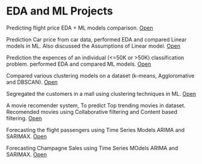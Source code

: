 # EDA and ML Projects

Predicting flight price EDA + ML models comparison. [Open](https://github.com/Gauravsiwal/EDA-and-Machine-Learning/blob/9c53a0bdf4a955ccfda96749e7185dc8aa75239a/flight%20price%20prediction.ipynb)

Prediction Car price from car data, performed EDA and compared Linear models in ML. Also discussed the Assumptions of Linear model. [Open](https://github.com/Gauravsiwal/EDA-and-Machine-Learning/blob/9c53a0bdf4a955ccfda96749e7185dc8aa75239a/Car%20data%20Linear%20regression.ipynb)

Prediction the expences of an individual (<=50K or >50K) classification problem. performed EDA and compared ML models. [Open](https://github.com/Gauravsiwal/EDA-and-Machine-Learning/blob/9c53a0bdf4a955ccfda96749e7185dc8aa75239a/Expenses%20prediction%20(Classification).ipynb)

Compared various clustering models on a dataset (k-means, Aggloromative and DBSCAN). [Open](https://github.com/Gauravsiwal/EDA-and-Machine-Learning/blob/9c53a0bdf4a955ccfda96749e7185dc8aa75239a/Cluster%20model%20comparision.ipynb)

Segregated the customers in a mall using clustering techniques in ML. [Open](https://github.com/Gauravsiwal/EDA-and-Machine-Learning/blob/9c53a0bdf4a955ccfda96749e7185dc8aa75239a/Mall%20Customer%20Clustering%20Project.ipynb)

A movie recomender system, To predict Top trending movies in dataset. Recomended movies using Collaborative filtering and Content based filtering. [Open](https://github.com/Gauravsiwal/EDA-and-Machine-Learning/blob/9c53a0bdf4a955ccfda96749e7185dc8aa75239a/Recomendation%20System.ipynb)

Forecasting the flight passengers using Time Series Models ARIMA and SARIMAX. [Open](https://github.com/Gauravsiwal/EDA-and-Machine-Learning/blob/9c53a0bdf4a955ccfda96749e7185dc8aa75239a/Time%20series%20analysis%20of%20flight%20passengers.ipynb)

Forecasting Champagne Sales using Time Series MOdels ARIMA and SARIMAX. [Open](https://github.com/Gauravsiwal/EDA-and-Machine-Learning/blob/9c53a0bdf4a955ccfda96749e7185dc8aa75239a/Time%20Series%20analysis%20of%20Monthly%20champagne%20sales.ipynb)
